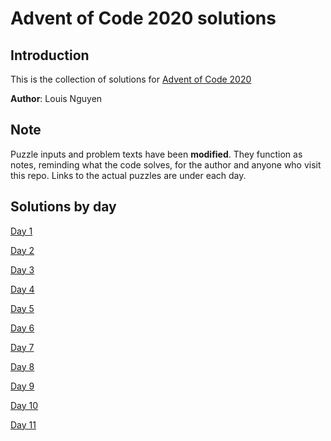 # Advent of Code 2020 solutions

## Introduction

This is the collection of solutions for [Advent of Code 2020](https://adventofcode.com/ "Advent of Code 2020")

**Author**: Louis Nguyen

## Note

Puzzle inputs and problem texts have been **modified**. They function as notes, reminding what the code solves, for the author and anyone who visit this repo. Links to the actual puzzles are under each day.

## Solutions by day

[Day 1](day01)

[Day 2](day02)

[Day 3](day03)

[Day 4](day04)

[Day 5](day05)

[Day 6](day06)

[Day 7](day07)

[Day 8](day08)

[Day 9](day09)

[Day 10](day10)

[Day 11](day11)
